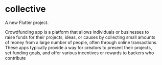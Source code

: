 # collective

A new Flutter project.

Crowdfunding app is a platform that allows individuals or businesses to raise funds for their projects, ideas, or causes by collecting small amounts of money from a large number of people, often through online transactions. These apps typically provide a way for creators to present their projects, set funding goals, and offer various incentives or rewards to backers who contribute
